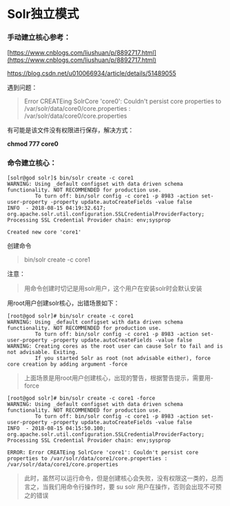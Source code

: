 # Solr独立模式

### 手动建立核心参考：

[https://www.cnblogs.com/liushuan/p/8892717.html](https://www.cnblogs.com/liushuan/p/8892717.html) 

https://blog.csdn.net/u010066934/article/details/51489055

遇到问题：

> Error CREATEing SolrCore 'core0': Couldn't persist core properties to /var/solr/data/core0/core.properties : /var/solr/data/core0/core.properties

有可能是该文件没有权限进行保存，解决方式：

**chmod 777 core0**

### 命令建立核心：

```
[solr@god solr]$ bin/solr create -c core1
WARNING: Using _default configset with data driven schema functionality. NOT RECOMMENDED for production use.
         To turn off: bin/solr config -c core1 -p 8983 -action set-user-property -property update.autoCreateFields -value false
INFO  - 2018-08-15 04:19:32.617; org.apache.solr.util.configuration.SSLCredentialProviderFactory; Processing SSL Credential Provider chain: env;sysprop

Created new core 'core1'
```

创建命令

> bin/solr create -c core1

注意：

> 用命令创建时切记是用solr用户，这个用户在安装solr时会默认安装

用root用户创建solr核心，出错场景如下：

```
[root@god solr]# bin/solr create -c core1
WARNING: Using _default configset with data driven schema functionality. NOT RECOMMENDED for production use.
         To turn off: bin/solr config -c core1 -p 8983 -action set-user-property -property update.autoCreateFields -value false
WARNING: Creating cores as the root user can cause Solr to fail and is not advisable. Exiting.
         If you started Solr as root (not advisable either), force core creation by adding argument -force
```

> 上面场景是用root用户创建核心，出现的警告，根据警告提示，需要用-force

```
[root@god solr]# bin/solr create -c core1 -force
WARNING: Using _default configset with data driven schema functionality. NOT RECOMMENDED for production use.
         To turn off: bin/solr config -c core1 -p 8983 -action set-user-property -property update.autoCreateFields -value false
INFO  - 2018-08-15 04:15:50.100; org.apache.solr.util.configuration.SSLCredentialProviderFactory; Processing SSL Credential Provider chain: env;sysprop

ERROR: Error CREATEing SolrCore 'core1': Couldn't persist core properties to /var/solr/data/core1/core.properties : /var/solr/data/core1/core.properties
```

> 此时，虽然可以运行命令，但是创建核心会失败，没有权限这一类的，总而言之，当我们用命令行操作时，要 su solr 用户在操作，否则会出现不可预之的错误



